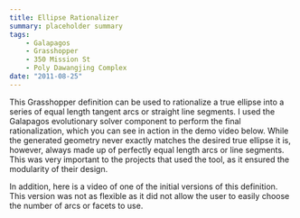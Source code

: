```yaml
---
title: Ellipse Rationalizer
summary: placeholder summary
tags:
    - Galapagos
    - Grasshopper
    - 350 Mission St
    - Poly Dawangjing Complex
date: "2011-08-25"
---
```


This Grasshopper definition can be used to rationalize a true ellipse into a series of equal length tangent arcs or straight line segments. I used the Galapagos evolutionary solver component to perform the final rationalization, which you can see in action in the demo video below. While the generated geometry never exactly matches the desired true ellipse it is, however, always made up of perfectly equal length arcs or line segments. This was very important to the projects that used the tool, as it ensured the modularity of their design.

In addition, here is a video of one of the initial versions of this definition. This version was not as flexible as it did not allow the user to easily choose the number of arcs or facets to use.
